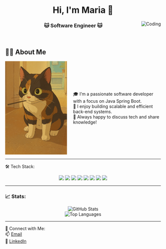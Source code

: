 <h1 align="center">Hi, I'm Maria 👋</h1>
<img align="right" alt="Coding" width="auto" src="https://private-user-images.githubusercontent.com/74038190/241765440-80728820-e06b-4f96-9c9e-9df46f0cc0a5.gif?jwt=...">

<h3 align="center">🐱 Software Engineer 🐱</h3>
<br>

## 👨‍💻 About Me  

<div align="left" style="display: flex; align-items: center;">
  <img src="./b41c8802-0ad2-4c1a-a40e-c0e400d4bd76.png" alt="Studio Ghibli Cat" width="200" style="margin-right: 20px;" align="right"/>
  <div>
    🎓 I’m a passionate software developer with a focus on Java Spring Boot. <br>  
    🚀 I enjoy building scalable and efficient back-end systems. <br>  
    💬 Always happy to discuss tech and share knowledge!
  </div>
</div>

---

🛠️ Tech Stack:
<div align="center">
  <img src="https://img.shields.io/badge/java-%23ED8B00.svg?style=for-the-badge&logo=openjdk&logoColor=white" />
  <img src="https://img.shields.io/badge/html5-%23E34F26.svg?style=for-the-badge&logo=html5&logoColor=white" />
  <img src="https://img.shields.io/badge/javascript-%23323330.svg?style=for-the-badge&logo=javascript&logoColor=%23F7DF1E" />
  <img src="https://img.shields.io/badge/typescript-%23007ACC.svg?style=for-the-badge&logo=typescript&logoColor=white" />
  <img src="https://img.shields.io/badge/kotlin-7F52FF.svg?style=for-the-badge&logo=kotlin&logoColor=white" />
  <img src="https://img.shields.io/badge/spring-%236DB33F.svg?style=for-the-badge&logo=spring&logoColor=white" />
  <img src="https://img.shields.io/badge/css3-%231572B6.svg?style=for-the-badge&logo=css3&logoColor=white" />
  <img src="https://img.shields.io/badge/SQL-000?style=for-the-badge&logo=mysql&logoColor=white" />
</div>

---

<h3>📈 Stats:</h3>

<p align="center">
  <img src="https://github-readme-stats.vercel.app/api?username=MariaTheodoropoulou&show_icons=true&theme=radical&hide_border=true" alt="GitHub Stats" />
  <br>
  <img src="https://github-readme-stats.vercel.app/api/top-langs/?username=MariaTheodoropoulou&layout=compact&theme=radical&hide_border=true" alt="Top Languages" />
</p>

---

🔗 Connect with Me:  
📫 [Email](mailto:m.theodoropoulou.97@gmail.com)  
💼 [LinkedIn](https://www.linkedin.com/in/mtheodoropoulou)
